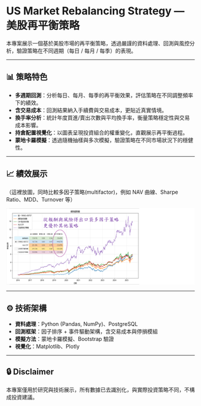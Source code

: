 # US Market Rebalancing Strategy — 美股再平衡策略

本專案展示一個基於美股市場的再平衡策略，透過嚴謹的資料處理、回測與風控分析，驗證策略在不同週期（每日 / 每月 / 每季）的表現。

---

## 📊 策略特色
- **多週期回測**：分析每日、每月、每季的再平衡效果，評估策略在不同調整頻率下的績效。
- **含交易成本**：回測結果納入手續費與交易成本，更貼近真實情境。
- **換手率分析**：統計年度買進/賣出次數與平均換手率，衡量策略穩定性與交易成本影響。
- **持倉配置視覺化**：以圖表呈現投資組合的權重變化，直觀展示再平衡過程。
- **蒙地卡羅模擬**：透過隨機抽樣與多次模擬，驗證策略在不同市場狀況下的穩健性。

---

## 📈 績效展示
（這裡放圖，同時比較多因子策略(multifactor)，例如 NAV 曲線、Sharpe Ratio、MDD、Turnover 等）

![](images/QQQ_rotation&multifactor_benchmark.png)


---

## ⚙️ 技術架構
- **資料處理**：Python (Pandas, NumPy)、PostgreSQL
- **回測框架**：因子排序 + 事件驅動架構，含交易成本與停損模組
- **模擬方法**：蒙地卡羅模擬、Bootstrap 驗證
- **視覺化**：Matplotlib、Plotly

---

## 🔒 Disclaimer
本專案僅用於研究與技術展示，所有數據已去識別化，與實際投資策略不同，不構成投資建議。
